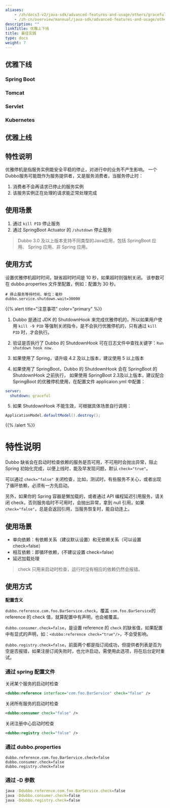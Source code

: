 ```yaml
---
aliases:
    - /zh/docs3-v2/java-sdk/advanced-features-and-usage/others/graceful-shutdown/
    - /zh-cn/overview/mannual/java-sdk/advanced-features-and-usage/others/graceful-shutdown/
description: ""
linkTitle: 优雅上下线
title: 最佳实践
type: docs
weight: 7
---
```


## 优雅下线

### Spring Boot

### Tomcat

### Servlet

### Kubernetes

## 优雅上线

###




## 特性说明

优雅停机是指服务实例能安全平稳的停止，对进行中的业务不产生影响。
一个Dubbo服务可能既作为服务提供者，又是服务消费者，当服务停止时：
1. 消费者不会再请求已停止的服务实例
2. 该服务实例正在处理的请求能正常处理完成

## 使用场景

1. 通过 `kill PID` 停止服务
2. 通过 SpringBoot Actuator 的 `/shutdown` 停止服务

> Dubbo 3.0 及以上版本支持不同类型的Java应用，包括 SpringBoot 应用、 Spring 应用、非 Spring 应用。

## 使用方式

设置优雅停机超时时间，缺省超时时间是 10 秒，如果超时则强制关闭。
该参数可在 dubbo.properties 文件里配置，例如：配置为 30 秒。
```properties
# 停止服务等待时间，单位：毫秒
dubbo.service.shutdown.wait=30000
```

{{% alert title="注意事项" color="primary" %}}

1. Dubbo 是通过 JDK 的 ShutdownHook 来完成优雅停机的，所以如果用户使用 `kill -9 PID` 等强制关闭指令，是不会执行优雅停机的，只有通过 `kill PID` 时，才会执行。

2. 验证是否执行了 Dubbo 的 ShutdownHook 可在日志文件中查找关键字：`Run shutdown hook now.`

3. 如果使用了 Spring，请升级 4.2 及以上版本，建议使用 5 以上版本

4. 如果使用了 SpringBoot，Dubbo 的 ShutdownHook 会在 SpringBoot 的 ShutdownHook 之前执行，
如果使用 SpringBoot 2.3及以上版本，建议配合 SpringBoot 的优雅停机使用，在配置文件 applicaion.yml 中配置：
```yml
server:
  shutdown: graceful
```

5. 如果 ShutdownHook 不能生效，可根据具体场景自行调用：
```java
ApplicationModel.defaultModel().destroy();
```
{{% /alert %}}





# 特性说明
Dubbo 缺省会在启动时检查依赖的服务是否可用，不可用时会抛出异常，阻止 Spring 初始化完成，以便上线时，能及早发现问题，默认  `check="true"`。

可以通过 `check="false"` 关闭检查，比如，测试时，有些服务不关心，或者出现了循环依赖，必须有一方先启动。

另外，如果你的 Spring 容器是懒加载的，或者通过 API 编程延迟引用服务，请关闭 check，否则服务临时不可用时，会抛出异常，拿到 null 引用，如果 `check="false"`，总是会返回引用，当服务恢复时，能自动连上。

## 使用场景

- 单向依赖：有依赖关系（建议默认设置）和无依赖关系（可以设置 check=false）
- 相互依赖：即循环依赖，(不建议设置 check=false)
- 延迟加载处理

> check 只用来启动时检查，运行时没有相应的依赖仍然会报错。

## 使用方式

**配置含义**

`dubbo.reference.com.foo.BarService.check`，覆盖 `com.foo.BarService`的 reference 的 check 值，就算配置中有声明，也会被覆盖。

`dubbo.consumer.check=false`，是设置 reference 的 `check` 的缺省值，如果配置中有显式的声明，如：`<dubbo:reference check="true"/>`，不会受影响。

`dubbo.registry.check=false`，前面两个都是指订阅成功，但提供者列表是否为空是否报错，如果注册订阅失败时，也允许启动，需使用此选项，将在后台定时重试。

### 通过 spring 配置文件

关闭某个服务的启动时检查

```xml
<dubbo:reference interface="com.foo.BarService" check="false" />
```

关闭所有服务的启动时检查

```xml
<dubbo:consumer check="false" />
```

关闭注册中心启动时检查

```xml
<dubbo:registry check="false" />
```

### 通过 dubbo.properties

```properties
dubbo.reference.com.foo.BarService.check=false
dubbo.consumer.check=false
dubbo.registry.check=false
```

### 通过 -D 参数

```sh
java -Ddubbo.reference.com.foo.BarService.check=false
java -Ddubbo.consumer.check=false
java -Ddubbo.registry.check=false
```
